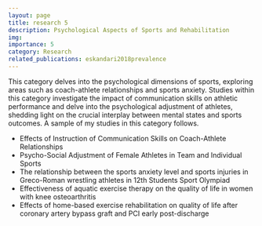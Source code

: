```yaml
---
layout: page
title: research 5
description: Psychological Aspects of Sports and Rehabilitation
img:
importance: 5
category: Research
related_publications: eskandari2018prevalence
---
```


This category delves into the psychological dimensions of sports, exploring areas such as coach-athlete relationships and sports anxiety. Studies within this category investigate the impact of communication skills on athletic performance and delve into the psychological adjustment of athletes, shedding light on the crucial interplay between mental states and sports outcomes. A sample of my studies in this category follows.

-	Effects of Instruction of Communication Skills on Coach-Athlete Relationships
-	Psycho-Social Adjustment of Female Athletes in Team and Individual Sports
-	The relationship between the sports anxiety level and sports injuries in Greco-Roman wrestling athletes in 12th Students Sport Olympiad
-	Effectiveness of aquatic exercise therapy on the quality of life in women with knee osteoarthritis
-	Effects of home-based exercise rehabilitation on quality of life after coronary artery bypass graft and PCI early post-discharge

